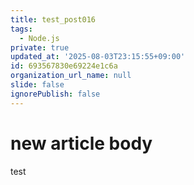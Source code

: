 ```yaml
---
title: test_post016
tags:
  - Node.js
private: true
updated_at: '2025-08-03T23:15:55+09:00'
id: 693567830e69224e1c6a
organization_url_name: null
slide: false
ignorePublish: false
---
```

# new article body
test
